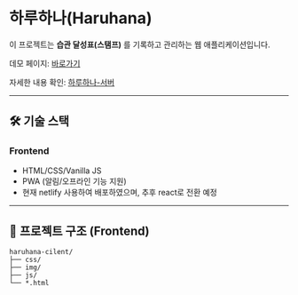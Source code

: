 # 하루하나(Haruhana)

이 프로젝트는 **습관 달성표(스탬프)** 를 기록하고 관리하는 웹 애플리케이션입니다.  

데모 페이지: [바로가기](https://marvelous-twilight-b67362.netlify.app/login.html)

자세한 내용 확인: [하루하나-서버](https://github.com/hjk997/haruhana-server)

---

## 🛠️ 기술 스택

### Frontend
- HTML/CSS/Vanilla JS 
- PWA (알림/오프라인 기능 지원)
- 현재 netlify 사용하여 배포하였으며, 추후 react로 전환 예정 

---

## 📂 프로젝트 구조 (Frontend)

```
haruhana-cilent/
├── css/  
├── img/ 
├── js/ 
└── *.html 
```


